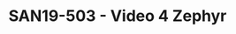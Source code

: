 ---
categories:
- san19
description: Video acquisition, processing, and rendering are key features for a variety
  of different embedded applications and they are heavily used in automotive, monitoring
  and various AI applications. More specifically, I recently had to work on implementing
  camera support for a microcontroller running Zephyr RTOS. There is no existing support
  for camera in Zephyr, but like any other component, creating a common and generic
  subsystem/API benefits the community and encourages video component support work.
  Several software proposals, including one of my own, are currently under review
  and maybe even part of Zephyr when you read these words. We will review a few camera
  basics, the different ways to drive them and how to design a suitable subsystem/API,
  taking into account scalability, latency and memory footprint. We will conclude
  with a summary of the current upstream status and the status of any outstanding
  pull requests.
image:
  featured: 'true'
  path: /assets/images/featured-images/san19/SAN19-503.png
session_attendee_num: '23'
session_id: SAN19-503
session_room: Sunset V (Session 1)
session_slot:
  end_time: '2019-09-27 08:55:00'
  start_time: '2019-09-27 08:30:00'
session_speakers:
- speaker_bio: Software engineer member of the Linaro support and solutions team.
  speaker_company: LINARO
  speaker_image: /assets/images/speakers/san19/loic-poulain.jpg
  speaker_location: ''
  speaker_name: Loic Poulain
  speaker_position: Software Engineer
  speaker_url: ''
  speaker_username: loic.poulain
session_track: IoT and Embedded
tag: session
tags:
- IoT and Embedded
- ' Multimedia'
- ' 96Boards'
title: SAN19-503 - Video 4 Zephyr
---